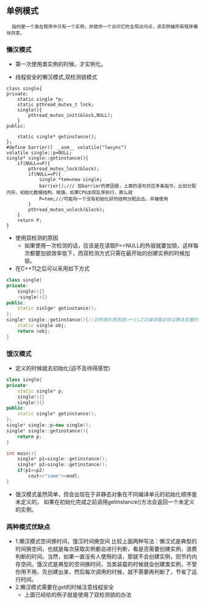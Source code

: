 ## 单例模式<br>
      指的是一个类在程序中只有一个实例，并提供一个访问它的全局访问点，该实例被所有程序模块共享。

### 懒汉模式<br>
- 第一次使用类实例的时候，才实例化。

- 线程安全的懒汉模式,双检测锁模式
```cgo
class single{
private:
	static single *p;
	static pthread_mutex_t lock;
	single(){
		pthread_mutex_init(&lock,NULL);
	}
public:

	static single* getinstance();
};
#define barrier() __asm__ volatile("lwsync") 
volatile single::p=NULL;
single* single::getinstance(){
	if(NULL==P){
		pthread_mutex_lock(&lock);
		if(NULL==P){
			single *tem=new single;
            barrier();/// 加barrier的原因是，上面的语句对应多条指令，比如分配内存，初始化数据结构，赋值，如果CPU出现乱序执行，那么就
            P=tem;///可能将一个没有初始化好的结构分配出去，并被使用
		}
		pthread_mutex_unlock(&lock);
	}
	return P;
}
```
- 使用双检测的原因
	 - 如果使用一次检测的话，应该是在读取P==NULL的外层就要加锁，这样每次都要加锁效率低下，而双检测方式只需在最开始的创建实例的时候加锁。
- 在C++11之后可以采用如下方式
```c++
class single{
private:
	single(){}
	~single(){}
public:
	static sinlge* getinstance();
};
single* single::getinstance(){//这样做的原因是c++11之后编译器会保证静态变量的线程安全。
	static single obj;
	return &obj;
}
```


### 饿汉模式<br>
- 定义的时候就去初始化(迫不及待得感觉)
```c++
class single{
private:
	static single* p;
	single(){}
	single(){}
public:
	static single* getinstance();
};
single* single::p=new single();
single* single::getinstance(){
	return p;
}

int main(){
	single* p1=single::getinstance();
	single* p2=single::getinstance();
	if(p1==p2)
		cout<<"same"<<endl;
}
```
- 饿汉模式虽然简单，但会出现在于非静态对象在不同编译单元的初始化顺序是未定义的，
如果在初始化完成之前调用getinstance()方法会返回一个未定义的实例。

### 两种模式优缺点
- 1.懒汉模式空间换时间，饿汉时间换空间
 比较上面两种写法：懒汉式是典型的时间换空间，也就是每次获取实例都会进行判断，看是否需要创建实例，浪费判断的时间。当然，如果一直没有人使用的话，那就不会创建实例，则节约内存空间。饿汉式是典型的空间换时间，当类装载的时候就会创建类实例，不管你用不用，先创建出来，然后每次调用的时候，就不需要再判断了，节省了运行时间。<br>
 - 2.懒汉模式需要在get的时候注意线程安全
    - 上面已经给的例子就是使用了双检测锁的办法







